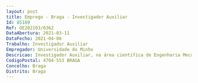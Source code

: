 ```yaml
--- 
layout: post
title: Emprego - Braga - Investigador Auxiliar
Id: 85189
Ref: OE202103/0362
DataAbertura: 2021-03-11
DataFecho: 2021-04-06
Trabalho: Investigador Auxiliar
Empregador: Universidade do Minho
Descricao: Investigador Auxiliar, na área científica de Engenharia Mecânica
CodigoPostal: 4704-553 BRAGA
Concelho: Braga
Distrito: Braga
--- 
```

